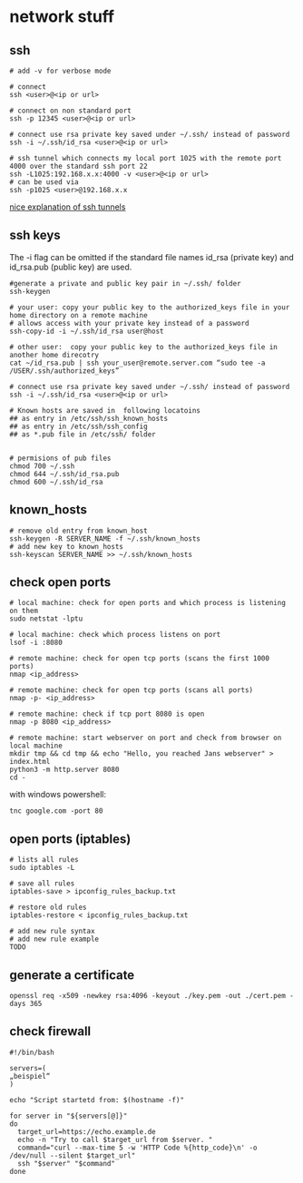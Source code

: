 # network stuff

## ssh

```shell
# add -v for verbose mode

# connect
ssh <user>@<ip or url>

# connect on non standard port
ssh -p 12345 <user>@<ip or url>

# connect use rsa private key saved under ~/.ssh/ instead of password
ssh -i ~/.ssh/id_rsa <user>@<ip or url>

# ssh tunnel which connects my local port 1025 with the remote port 4000 over the standard ssh port 22
ssh -L1025:192.168.x.x:4000 -v <user>@<ip or url>
# can be used via
ssh -p1025 <user>@192.168.x.x

```

[nice explanation of ssh tunnels](https://unix.stackexchange.com/questions/115897/whats-ssh-port-forwarding-and-whats-the-difference-between-ssh-local-and-remot)

## ssh keys

The -i flag can be omitted if the standard file names id_rsa (private key) and id_rsa.pub (public key) are used.

```shell
#generate a private and public key pair in ~/.ssh/ folder
ssh-keygen

# your user: copy your public key to the authorized_keys file in your home directory on a remote machine
# allows access with your private key instead of a password
ssh-copy-id -i ~/.ssh/id_rsa user@host

# other user:  copy your public key to the authorized_keys file in another home direcotry
cat ~/id_rsa.pub | ssh your_user@remote.server.com “sudo tee -a /USER/.ssh/authorized_keys”

# connect use rsa private key saved under ~/.ssh/ instead of password
ssh -i ~/.ssh/id_rsa <user>@<ip or url>

# Known hosts are saved in  following locatoins
## as entry in /etc/ssh/ssh_known_hosts
## as entry in /etc/ssh/ssh_config
## as *.pub file in /etc/ssh/ folder


# permisions of pub files
chmod 700 ~/.ssh
chmod 644 ~/.ssh/id_rsa.pub
chmod 600 ~/.ssh/id_rsa
```

## known_hosts

```shell
# remove old entry from known_host
ssh-keygen -R SERVER_NAME -f ~/.ssh/known_hosts
# add new key to known_hosts
ssh-keyscan SERVER_NAME >> ~/.ssh/known_hosts
```

## check open ports

```shell
# local machine: check for open ports and which process is listening on them
sudo netstat -lptu 

# local machine: check which process listens on port
lsof -i :8080

# remote machine: check for open tcp ports (scans the first 1000 ports)
nmap <ip_address>

# remote machine: check for open tcp ports (scans all ports)
nmap -p- <ip_address>

# remote machine: check if tcp port 8080 is open 
nmap -p 8080 <ip_address>

# remote machine: start webserver on port and check from browser on local machine
mkdir tmp && cd tmp && echo "Hello, you reached Jans webserver" > index.html
python3 -m http.server 8080 
cd -
```

with windows powershell:

```
tnc google.com -port 80
```

## open ports (iptables)

```shell
# lists all rules
sudo iptables -L 

# save all rules
iptables-save > ipconfig_rules_backup.txt 

# restore old rules
iptables-restore < ipconfig_rules_backup.txt

# add new rule syntax
# add new rule example
TODO
```

## generate a certificate

```shell
openssl req -x509 -newkey rsa:4096 -keyout ./key.pem -out ./cert.pem -days 365
```

## check firewall 

```shell
#!/bin/bash
 
servers=(
„beispiel“
)
 
echo "Script startetd from: $(hostname -f)"
 
for server in "${servers[@]}"
do
  target_url=https://echo.example.de
  echo -n "Try to call $target_url from $server. "
  command="curl --max-time 5 -w 'HTTP Code %{http_code}\n' -o /dev/null --silent $target_url"
  ssh "$server" "$command"
done
```
